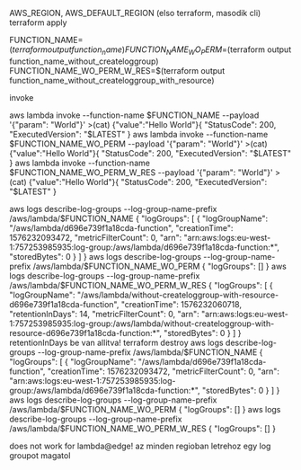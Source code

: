 AWS_REGION, AWS_DEFAULT_REGION (elso terraform, masodik cli)
terraform apply

FUNCTION_NAME=$(terraform output function_name)
FUNCTION_NAME_WO_PERM=$(terraform output function_name_without_createloggroup)
FUNCTION_NAME_WO_PERM_W_RES=$(terraform output function_name_without_createloggroup_with_resource)

invoke

aws lambda invoke --function-name $FUNCTION_NAME --payload '{"param": "World"}' >(cat)
{"value":"Hello World"}{
    "StatusCode": 200,
    "ExecutedVersion": "$LATEST"
}
aws lambda invoke --function-name $FUNCTION_NAME_WO_PERM --payload '{"param": "World"}' >(cat)
{"value":"Hello World"}{
    "StatusCode": 200,
    "ExecutedVersion": "$LATEST"
}
aws lambda invoke --function-name $FUNCTION_NAME_WO_PERM_W_RES --payload '{"param": "World"}' >(cat)
{"value":"Hello World"}{
    "StatusCode": 200,
    "ExecutedVersion": "$LATEST"
}

aws logs describe-log-groups --log-group-name-prefix /aws/lambda/$FUNCTION_NAME
{
"logGroups": [
{
            "logGroupName": "/aws/lambda/d696e739f1a18cda-function",
            "creationTime": 1576232093472,
            "metricFilterCount": 0,
            "arn": "arn:aws:logs:eu-west-1:757253985935:log-group:/aws/lambda/d696e739f1a18cda-function:*",
            "storedBytes": 0
        }
    ]
}
aws logs describe-log-groups --log-group-name-prefix /aws/lambda/$FUNCTION_NAME_WO_PERM
{
    "logGroups": []
}
aws logs describe-log-groups --log-group-name-prefix /aws/lambda/$FUNCTION_NAME_WO_PERM_W_RES
{
"logGroups": [
{
            "logGroupName": "/aws/lambda/without-createloggroup-with-resource-d696e739f1a18cda-function",
            "creationTime": 1576232060718,
            "retentionInDays": 14,
            "metricFilterCount": 0,
            "arn": "arn:aws:logs:eu-west-1:757253985935:log-group:/aws/lambda/without-createloggroup-with-resource-d696e739f1a18cda-function:*",
            "storedBytes": 0
        }
    ]
}
 retentionInDays be van allitva!
 terraform destroy
aws logs describe-log-groups --log-group-name-prefix /aws/lambda/$FUNCTION_NAME
{
"logGroups": [
{
            "logGroupName": "/aws/lambda/d696e739f1a18cda-function",
            "creationTime": 1576232093472,
            "metricFilterCount": 0,
            "arn": "arn:aws:logs:eu-west-1:757253985935:log-group:/aws/lambda/d696e739f1a18cda-function:*",
            "storedBytes": 0
        }
    ]
}
aws logs describe-log-groups --log-group-name-prefix /aws/lambda/$FUNCTION_NAME_WO_PERM
{
    "logGroups": []
}
aws logs describe-log-groups --log-group-name-prefix /aws/lambda/$FUNCTION_NAME_WO_PERM_W_RES
{
    "logGroups": []
}

 does not work for lambda@edge!
 az minden regioban letrehoz egy log groupot magatol


